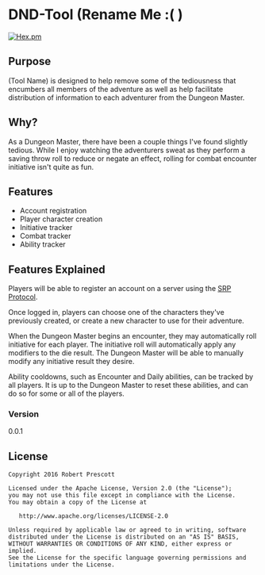 # DND-Tool (Rename Me :(  )

[![Hex.pm](https://img.shields.io/hexpm/l/plug.svg)](http://www.apache.org/licenses/LICENSE-2.0) 

Purpose
-------
(Tool Name) is designed to help remove some of the tediousness that encumbers all members of the adventure as well as help facilitate distribution of information to each adventurer from the Dungeon Master.

Why?
----
As a Dungeon Master, there have been a couple things I've found slightly tedious. While I enjoy watching the adventurers sweat as they perform a saving throw roll to reduce or negate an effect, rolling for combat encounter initiative isn't quite as fun.

Features
--------
  - Account registration
  - Player character creation
  - Initiative tracker
  - Combat tracker
  - Ability tracker


Features Explained
------------------
Players will be able to register an account on a server using the [SRP Protocol][SRP Site].

Once logged in, players can choose one of the characters they've previously created, or create a new character to use for their adventure.

When the Dungeon Master begins an encounter, they may automatically roll initiative for each player. The initiative roll will automatically apply any modifiers to the die result. The Dungeon Master will be able to manually modify any initiative result they desire.

<Combat Tracker Section TBD>

Ability cooldowns, such as Encounter and Daily abilities, can be tracked by all players. It is up to the Dungeon Master to reset these abilities, and can do so for some or all of the players.

### Version
0.0.1

License
-------

    Copyright 2016 Robert Prescott

    Licensed under the Apache License, Version 2.0 (the "License");
    you may not use this file except in compliance with the License.
    You may obtain a copy of the License at

       http://www.apache.org/licenses/LICENSE-2.0

    Unless required by applicable law or agreed to in writing, software
    distributed under the License is distributed on an "AS IS" BASIS,
    WITHOUT WARRANTIES OR CONDITIONS OF ANY KIND, either express or implied.
    See the License for the specific language governing permissions and
    limitations under the License.

[SRP Site]: <http://srp.stanford.edu/design.html>
